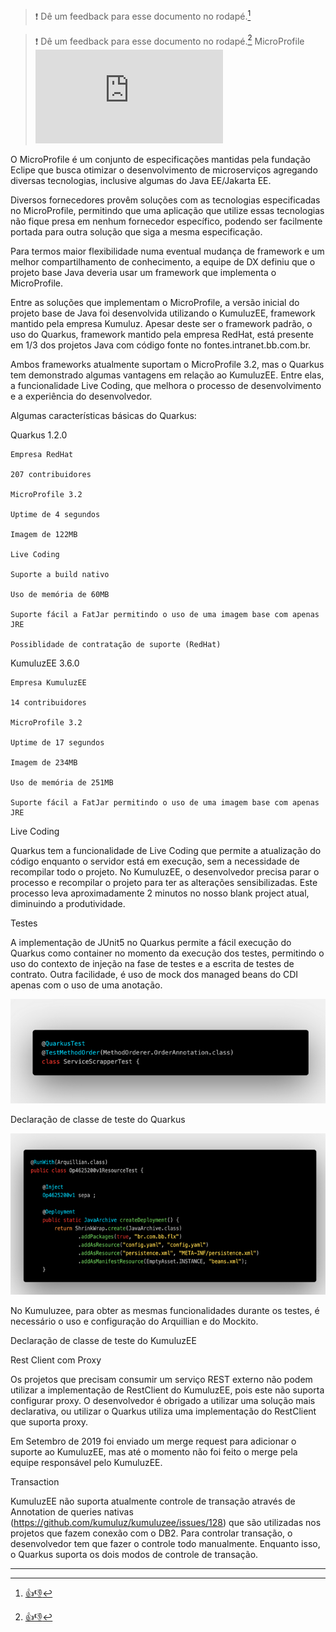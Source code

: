 > :exclamation: Dê um feedback para esse documento no rodapé.[^1]

> :exclamation: Dê um feedback para esse documento no rodapé.[^1]
MicroProfile 
![](https://eni.bb.com.br/eni1/matomo.php?idsite=469&amp;rec=1&amp;url=https://fontes.intranet.bb.com.br/dev/publico/roteiros/-/blob/master/frameworks/arquivados/texto-quarkus.md&amp;action_name=frameworks/arquivados/texto-quarkus)

O MicroProfile é um conjunto de especificações mantidas pela fundação Eclipe que busca otimizar o desenvolvimento de microserviços agregando diversas tecnologias, inclusive algumas do Java EE/Jakarta EE. 

Diversos fornecedores provêm soluções com as tecnologias especificadas no MicroProfile, permitindo que uma aplicação que utilize essas tecnologias não fique presa em nenhum fornecedor específico, podendo ser facilmente portada para outra solução que siga a mesma especificação. 

Para termos maior flexibilidade numa eventual mudança de framework e um melhor compartilhamento de conhecimento, a equipe de DX definiu que o projeto base Java deveria usar um framework que implementa o MicroProfile. 

Entre as soluções que implementam o MicroProfile, a versão inicial do projeto base de Java foi desenvolvida utilizando o KumuluzEE, framework mantido pela empresa Kumuluz. Apesar deste ser o framework padrão, o uso do Quarkus, framework mantido pela empresa RedHat, está presente em 1/3 dos projetos Java com código fonte no fontes.intranet.bb.com.br. 

Ambos frameworks atualmente suportam o MicroProfile 3.2, mas o Quarkus tem demonstrado algumas vantagens em relação ao KumuluzEE. Entre elas, a funcionalidade Live Coding, que melhora o processo de desenvolvimento e a experiência do desenvolvedor. 

 

Algumas características básicas do Quarkus: 

 

Quarkus 1.2.0 

 

    Empresa RedHat 

    207 contribuidores 

    MicroProfile 3.2 

    Uptime de 4 segundos 

    Imagem de 122MB 

    Live Coding 

    Suporte a build nativo 

    Uso de memória de 60MB 

    Suporte fácil a FatJar permitindo o uso de uma imagem base com apenas JRE 

    Possiblidade de contratação de suporte (RedHat) 

 

 

 

KumuluzEE 3.6.0 

 

    Empresa KumuluzEE 

    14 contribuidores 

    MicroProfile 3.2 

    Uptime de 17 segundos 

    Imagem de 234MB 

    Uso de memória de 251MB 

    Suporte fácil a FatJar permitindo o uso de uma imagem base com apenas JRE 

 

 

 

Live Coding 

 

Quarkus tem a funcionalidade de Live Coding que permite a atualização do código enquanto o servidor está em execução, sem a necessidade de recompilar todo o projeto. No KumuluzEE, o desenvolvedor precisa parar o processo e recompilar o projeto para ter as alterações sensibilizadas. Este processo leva aproximadamente 2 minutos no nosso blank project atual, diminuindo a produtividade.  

 

Testes 

 

A implementação de JUnit5 no Quarkus permite a fácil execução do Quarkus como container no momento da execução dos testes, permitindo o uso do contexto de injeção na fase de testes e a escrita de testes de contrato. Outra facilidade, é uso de mock dos managed beans do CDI apenas com o uso de uma anotação.  

![](./images/quarkus-test-annotation.png)

Declaração de classe de teste do Quarkus 

![](./images/kumuluzee-arquiliam.png)

No Kumuluzee, para obter as mesmas funcionalidades durante os testes, é necessário o uso e configuração do Arquillian e do Mockito. 

Declaração de classe de teste do KumuluzEE 

 

 

Rest Client com Proxy 

 

Os projetos que precisam consumir um serviço REST externo não podem utilizar a implementação de RestClient do KumuluzEE, pois este não suporta configurar proxy. O desenvolvedor é obrigado a utilizar uma solução mais declarativa, ou utilizar o Quarkus utiliza uma implementação do RestClient que suporta proxy. 

Em Setembro de 2019 foi enviado um merge request para adicionar o suporte ao KumuluzEE, mas até o momento não foi feito o merge pela equipe responsável pelo KumuluzEE. 

 

Transaction 

 

KumuluzEE não suporta atualmente controle de transação através de Annotation de queries nativas (https://github.com/kumuluz/kumuluzee/issues/128) que são utilizadas nos projetos que fazem conexão com o DB2. Para controlar transação, o desenvolvedor tem que fazer o controle todo manualmente. Enquanto isso, o Quarkus suporta os dois modos de controle de transação. 

 ---
[^1]: [👍👎](http://feedback.dev.intranet.bb.com.br/?origem=roteiros&url_origem=fontes.intranet.bb.com.br/dev/publico/roteiros/-/blob/master/frameworks/texto-quarkus.md&internalidade=frameworks/texto-quarkus)
